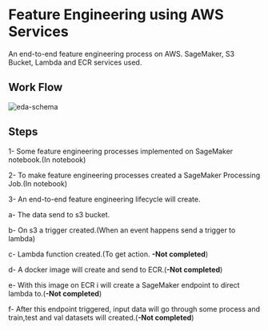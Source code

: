 # Feature Engineering using AWS Services

An end-to-end feature engineering process on AWS. SageMaker, S3 Bucket, Lambda and ECR services used.

## Work Flow

![eda-schema](https://user-images.githubusercontent.com/42489236/152315672-89ebbdf4-9703-4cc3-9789-b846983bd0d2.jpg)

## Steps

1- Some feature engineering processes implemented on SageMaker notebook.(In notebook)

2- To make feature engineering processes created a SageMaker Processing Job.(In notebook)

3- An end-to-end feature engineering lifecycle will create. 

  a- The data send to s3 bucket.
  
  b- On s3 a trigger created.(When an event happens send a trigger to lambda)
  
  c- Lambda function created.(To get action. **-Not completed**)
  
  d- A docker image will create and send to ECR.(**-Not completed**)
  
  e- With this image on ECR i will create a SageMaker endpoint to direct lambda to.(**-Not completed**)
  
  f- After this endpoint triggered, input data will go through some process and train,test and val datasets will created.(**-Not completed**)
